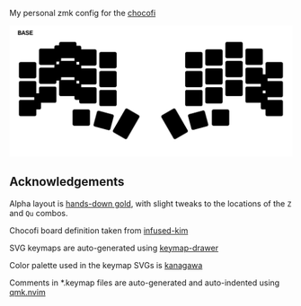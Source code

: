 My personal zmk config for the [chocofi](https://github.com/pashutk/chocofi)

![keymap](./chocofi.svg)

## Acknowledgements

Alpha layout is [hands-down gold](https://sites.google.com/alanreiser.com/handsdown/home/hands-down-neu#h.8i2msuo3butx), with slight tweaks to the locations of the `Z` and `Qu` combos.

Chocofi board definition taken from [infused-kim](https://github.com/infused-kim/zmk-config)

SVG keymaps are auto-generated using [keymap-drawer](https://github.com/caksoylar/keymap-drawer)

Color palette used in the keymap SVGs is [kanagawa](https://github.com/rebelot/kanagawa.nvim/)

Comments in *.keymap files are auto-generated and auto-indented using [qmk.nvim](https://github.com/codethread/qmk.nvim)
